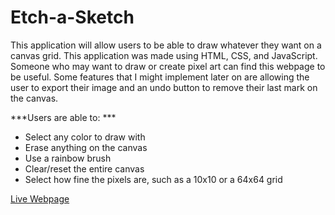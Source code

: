 # Etch-a-Sketch

This application will allow users to be able to draw whatever they want on a canvas grid. This application was made using HTML, CSS, and JavaScript. Someone who may want to draw or create pixel art can find this webpage to be useful. Some features that I might implement later on are allowing the user to export their image and an undo button to remove their last mark on the canvas.

***Users are able to: ***

- Select any color to draw with
- Erase anything on the canvas
- Use a rainbow brush
- Clear/reset the entire canvas
- Select how fine the pixels are, such as a 10x10 or a 64x64 grid

[Live Webpage](https://derekx24.github.io/Etch-a-Sketch/)